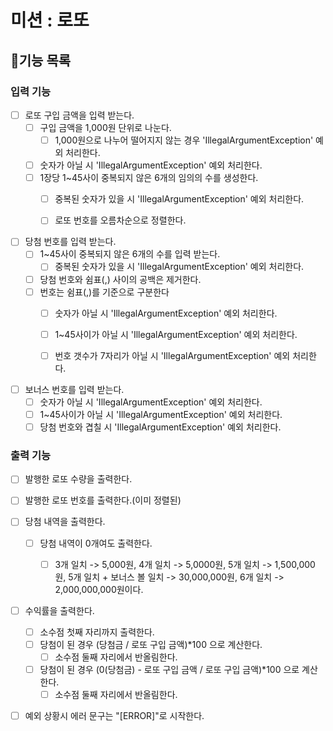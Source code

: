 # **미션 : 로또**

## **📜기능 목록**
 
### 입력 기능
- [ ] 로또 구입 금액을 입력 받는다.
  - [ ] 구입 금액을 1,000원 단위로 나눈다.
    - [ ] 1,000원으로 나누어 떨어지지 않는 경우 'IllegalArgumentException' 예외 처리한다.
  - [ ] 숫자가 아닐 시 'IllegalArgumentException' 예외 처리한다.
  - [ ] 1장당 1~45사이 중복되지 않은 6개의 임의의 수를 생성한다.
    - [ ] 중복된 숫자가 있을 시 'IllegalArgumentException' 예외 처리한다.
    - [ ] 로또 번호를 오름차순으로 정렬한다.


- [ ] 당첨 번호를 입력 받는다.
  - [ ] 1~45사이 중복되지 않은 6개의 수를 입력 받는다.
    - [ ] 중복된 숫자가 있을 시 'IllegalArgumentException' 예외 처리한다.
  - [ ] 당첨 번호와 쉼표(,) 사이의 공백은 제거한다.
  - [ ] 번호는 쉼표(,)를 기준으로 구분한다
    - [ ] 숫자가 아닐 시 'IllegalArgumentException' 예외 처리한다.
    - [ ] 1~45사이가 아닐 시 'IllegalArgumentException' 예외 처리한다.
    - [ ] 번호 갯수가 7자리가 아닐 시 'IllegalArgumentException' 예외 처리한다.


- [ ] 보너스 번호를 입력 받는다.
  - [ ] 숫자가 아닐 시 'IllegalArgumentException' 예외 처리한다.
  - [ ] 1~45사이가 아닐 시 'IllegalArgumentException' 예외 처리한다.
  - [ ] 당첨 번호와 겹칠 시 'IllegalArgumentException' 예외 처리한다.

### 출력 기능
- [ ] 발행한 로또 수량을 출력한다.


- [ ] 발행한 로또 번호를 출력한다.(이미 정렬된)


- [ ] 당첨 내역을 출력한다.
  - [ ] 당첨 내역이 0개여도 출력한다.
    - [ ] 3개 일치 -> 5,000원, 4개 일치 -> 5,0000원, 5개 일치 -> 1,500,000원, 
          5개 일치 + 보너스 볼 일치 -> 30,000,000원, 6개 일치 -> 2,000,000,000원이다.


- [ ] 수익률을 출력한다.
  - [ ] 소수점 첫째 자리까지 출력한다.
  - [ ] 당첨이 된 경우 (당첨금 / 로또 구입 금액)*100 으로 계산한다.
    - [ ] 소수점 둘째 자리에서 반올림한다.
  - [ ] 당첨이 된 경우 (0(당첨금) - 로또 구입 금액 / 로또 구입 금액)*100 으로 계산한다.
    - [ ] 소수점 둘째 자리에서 반올림한다.
- [ ] 예외 상황시 에러 문구는 "[ERROR]"로 시작한다.
  

